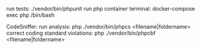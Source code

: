 run tests: ./vendor/bin/phpunit
run php container terminal: docker-compose exec php /bin/bash

CodeSniffer:
run analysis: php ./vendor/bin/phpcs <filename|foldername>
correct coding standard violations: php ./vendor/bin/phpcbf <filename|foldername>